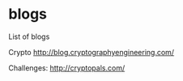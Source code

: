 # blogs
List of blogs

Crypto
http://blog.cryptographyengineering.com/

Challenges: http://cryptopals.com/
